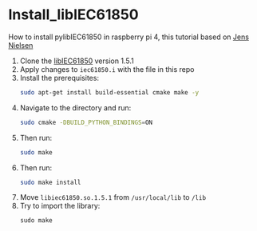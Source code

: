 # Install_libIEC61850
How to install pylibIEC61850 in raspberry pi 4, this tutorial based on [Jens Nielsen](https://www.icsrange.com/news/pyiec61850docu-m7dsj?rq=figuring%20out%20the%20libiec61850)

1. Clone the [libIEC61850](https://github.com/mz-automation/libiec61850) version 1.5.1
2. Apply changes to `iec61850.i` with the file in this repo
3. Install the prerequisites: 
   ```bash
   sudo apt-get install build-essential cmake make -y
   ```
4. Navigate to the directory and run:
   ```bash
   sudo cmake -DBUILD_PYTHON_BINDINGS=ON
   ```
5. Then run:
   ```bash
   sudo make
   ```
6. Then run:
   ```bash
   sudo make install
   ```
7. Move `libiec61850.so.1.5.1` from `/usr/local/lib` to `/lib`
8. Try to import the library:
   ```python
   sudo make
   ```
